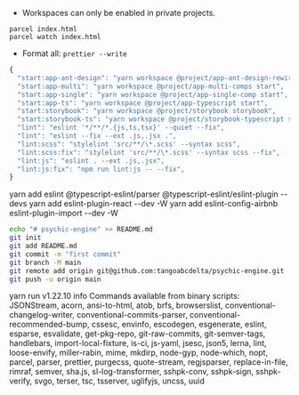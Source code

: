 - Workspaces can only be enabled in private projects.

```
parcel index.html
parcel watch index.html
```

- Format all: `prettier --write`

```js
{
  "start:app-ant-design": "yarn workspace @project/app-ant-design-rewired start",
  "start:app-multi": "yarn workspace @project/app-multi-comps start",
  "start:app-single": "yarn workspace @project/app-single-comp start",
  "start:app-ts": "yarn workspace @project/app-typescript start",
  "start:storybook": "yarn workspace @project/storybook storybook",
  "start:storybook-ts": "yarn workspace @project/storybook-typescript storybook",
  "lint": "eslint '*/**/*.{js,ts,tsx}' --quiet --fix",
  "lint": "eslint --fix --ext .js,.jsx .",
  "lint:scss": "stylelint 'src/**/\*.scss' --syntax scss",
  "lint:scss:fix": "stylelint 'src/**/\*.scss' --syntax scss --fix",
  "lint:js": "eslint . --ext .js,.jsx",
  "lint:js:fix": "npm run lint:js -- --fix",
}
```

yarn add eslint @typescript-eslint/parser @typescript-eslint/eslint-plugin --devs
yarn add eslint-plugin-react --dev -W
yarn add eslint-config-airbnb eslint-plugin-import --dev -W





```bash
echo "# psychic-engine" >> README.md
git init
git add README.md
git commit -m "first commit"
git branch -M main
git remote add origin git@github.com:tangoabcdelta/psychic-engine.git
git push -u origin main
```


yarn run v1.22.10
info Commands available from binary scripts: JSONStream, acorn, ansi-to-html, atob, brfs, browserslist, conventional-changelog-writer, conventional-commits-parser, conventional-recommended-bump, cssesc, envinfo, escodegen, esgenerate, eslint, esparse, esvalidate, get-pkg-repo, git-raw-commits, git-semver-tags, handlebars, import-local-fixture, is-ci, js-yaml, jsesc, json5, lerna, lint, loose-envify, miller-rabin, mime, mkdirp, node-gyp, node-which, nopt, parcel, parser, prettier, purgecss, quote-stream, regjsparser, replace-in-file, rimraf, semver, sha.js, sl-log-transformer, sshpk-conv, sshpk-sign, sshpk-verify, svgo, terser, tsc, tsserver, uglifyjs, uncss, uuid
